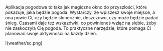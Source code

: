 Aplikacja pogodowa to taka jak magiczne okno do przyszłości, które pokazuje, jaka będzie pogoda. Wystarczy, że wpiszesz swoje miejsce, a ona powie Ci, czy będzie słonecznie, deszczowo, czy może będzie padać śnieg. Czasami daje też wskazówki, co powinieneś wziąć na siebie, żeby nie zaskoczyła Cię pogoda. To praktyczne narzędzie, które pomaga Ci planować swoje aktywności na każdy dzień.


!{weather/sc.png}

